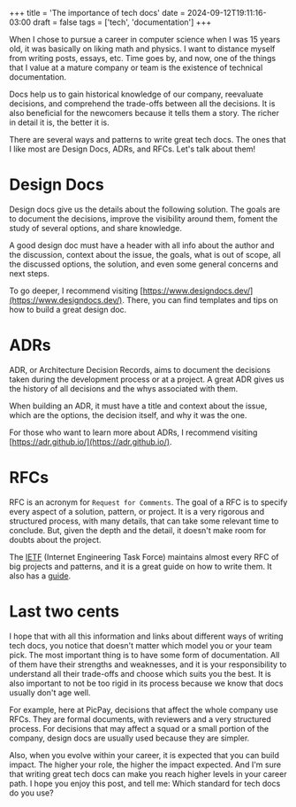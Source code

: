 +++
title = 'The importance of tech docs'
date = 2024-09-12T19:11:16-03:00
draft = false
tags = ['tech', 'documentation']
+++

When I chose to pursue a career in computer science when I was 15 years old, it was basically on liking math and physics. I want to distance myself from writing posts, essays, etc. Time goes by, and now, one of the things that I value at a mature company or team is the existence of technical documentation.

Docs help us to gain historical knowledge of our company, reevaluate decisions, and comprehend the trade-offs between all the decisions.
It is also beneficial for the newcomers because it tells them a story. The richer in detail it is, the better it is.

There are several ways and patterns to write great tech docs. The ones that I like most are Design Docs, ADRs, and RFCs. Let's talk about them!

# Design Docs

Design docs give us the details about the following solution. The goals are to document the decisions, improve the visibility around them, foment the study of several options, and share knowledge.

A good design doc must have a header with all info about the author and the discussion, context about the issue,  the goals, what is out of scope, all the discussed options, the solution, and even some general concerns and next steps.

To go deeper, I recommend visiting [https://www.designdocs.dev/](https://www.designdocs.dev/). There, you can find templates and tips on how to build a great design doc.

# ADRs

ADR, or Architecture Decision Records, aims to document the decisions taken during the development process or at a project. A great ADR gives us the history of all decisions and the whys associated with them.

When building an ADR, it must have a title and context about the issue, which are the options, the decision itself, and why it was the one.

For those who want to learn more about ADRs, I recommend visiting [https://adr.github.io/](https://adr.github.io/). 

# RFCs

RFC is an acronym for `Request for Comments`. The goal of a RFC is to specify every aspect of a solution, pattern, or project. It is a very rigorous and structured process, with many details, that can take some relevant time to conclude. But, given the depth and the detail, it doesn't make room for doubts about the project.

The [IETF](https://datatracker.ietf.org/) (Internet Engineering Task Force) maintains almost every RFC of big projects and patterns, and it is a great guide on how to write them.	It also has a [guide](https://www.ietf.org/process/rfcs/).

# Last two cents

I hope that with all this information and links about different ways of writing tech docs, you notice that doesn't matter which model you or your team pick. The most important thing is to have some form of documentation. All of them have their strengths and weaknesses, and it is your responsibility to understand all their trade-offs and choose which suits you the best. It is also important to not be too rigid in its process because we know that docs usually don't age well.

For example, here at PicPay, decisions that affect the whole company use RFCs. They are formal documents, with reviewers and a very structured process. For decisions that may affect a squad or a small portion of the company, design docs are usually used because they are simpler.

Also, when you evolve within your career, it is expected that you can build impact. The higher your role, the higher the impact expected. And I'm sure that writing great tech docs can make you reach higher levels in your career path. I hope you enjoy this post, and tell me: Which standard for tech docs do you use?
